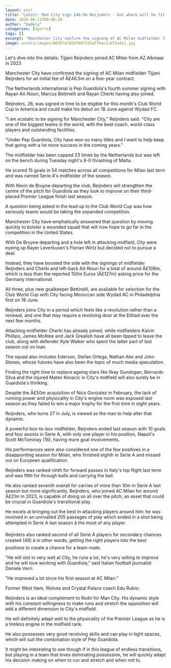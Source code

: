 ```yaml
---
layout: post
title: "Latest: Man City sign £46.5m Reijnders - but where will he fit in?"
date: 2025-06-11T08:00:20
author: "badely"
categories: [Sports]
tags: []
excerpt: "Manchester City confirm the signing of AC Milan midfielder Tijjani Reijnders for an initial fee of £46.5m."
image: assets/images/86507e78247097335af79ac1cb75a411.jpg
---
```


Let's dive into the details: Tijjani Reijnders joined AC Milan from AZ Alkmaar in 2023

Manchester City have confirmed the signing of AC Milan midfielder Tijjani Reijnders for an initial fee of Â£46.5m on a five-year contract.

The Netherlands international is Pep Guardiola's fourth summer signing with Rayan Ait-Nouri, Marcus Bettinelli and Rayan Cherki having also joined.

Reijnders, 26, was signed in time to be eligible for this month's Club World Cup in America and could make his debut on 18 June against Wydad FC.

"I am ecstatic to be signing for Manchester City," Reijnders said. "City are one of the biggest teams in the world, with the best coach, world-class players and outstanding facilities. 

"Under Pep Guardiola, City have won so many titles and I want to help keep that going with a lot more success in the coming years."

The midfielder has been capped 23 times by the Netherlands but was left on the bench during Tuesday night's 8-0 thrashing of Malta.

He scored 15 goals in 54 matches across all competitions for Milan last term and was named Serie A's midfielder of the season.

With Kevin de Bruyne departing the club, Reijnders will strengthen the centre of the pitch for Guardiola as they look to improve on their third-placed Premier League finish last season.

A question being asked in the lead up to the Club World Cup was how seriously teams would be taking the expanded competition.

Manchester City have emphatically answered that question by moving quickly to bolster a wounded squad that will now hope to go far in the competition in the United States.

With De Bruyne departing and a hole left in attacking midfield, City were eyeing up Bayer Leverkusen's Florian Wirtz but decided not to pursue a deal.

Instead, they have boosted the side with the signings of midfielder Reijnders and Cherki and left-back Ait-Nouri for a total of around Â£108m, which is less than the reported 150m Euros (Â£127m) asking price for the Germany international.

All three, plus new goalkeeper Bettinelli, are available for selection for the Club World Cup with City facing Moroccan side Wydad AC in Philadelphia first on 18 June.

Reijnders joins City in a period which feels like a revolution rather than a renewal, and one that may require a revolving door at the Etihad over the next few months.

Attacking midfielder Cherki has already joined, while midfielders Kalvin Phillips, James McAtee and Jack Grealish have all been tipped to leave the club, along with defender Kyle Walker who spent the latter part of last season out on loan.

The squad also includes Ederson, Stefan Ortega, Nathan Ake and John Stones, whose futures have also been the topic of much media speculation.

Finding the right time to replace ageing stars like Ilkay Gundogan, Bernardo Silva and the injured Mateo Kovacic in City's midfield will also surely be in Guardiola's thinking.

Despite the Â£50m acquisition of Nico Gonzalez in February, the lack of running power and physicality in City's engine room was exposed last season as they failed to win a major trophy for the first time in eight years.

Reijnders, who turns 27 in July, is viewed as the man to help alter that dynamic.

A powerful box-to-box midfielder, Reijnders ended last season with 10 goals and four assists in Serie A, with only one player in his position, Napoli's Scott McTominay (16), having more goal involvements.

His performances were also considered one of the few positives in a disappointing season for Milan, who finished eighth in Serie A and missed out on European qualification.

Reijnders was ranked ninth for forward passes in Italy's top flight last term and was fifth for through balls and carrying the ball.

He also ranked seventh overall for carries of more than 10m in Serie A last season but more significantly, Reijnders, who joined AC Milan for around Â£21m in 2023, is capable of doing so all over the pitch, an asset that could be crucial in Guardiola's transitional play.

He excels at bringing out the best in attacking players around him: he was involved in an unrivalled 205 passages of play which ended in a shot being attempted in Serie A last season â the most of any player. 

Reijnders also ranked second of all Serie A players for secondary chances created (49) â in other words, getting the right players into the best positions to create a chance for a team-mate.

"He will slot in very well at City, he runs a lot, he's very willing to improve and he will love working with Guardiola," said Italian football journalist Daniele Verri.

"He improved a lot since his first season at AC Milan."

Former West Ham, Wolves and Crystal Palace coach Edu Rubio:

Reijnders is an ideal complement to Rodri for Man City. His dynamic style with his constant willingness to make runs and stretch the opposition will add a different dimension to City's midfield. 

He will definitely adapt well to the physicality of the Premier League as he is a tireless engine in the midfield rank. 

He also possesses very good receiving skills and can play in tight spaces, which will suit the combination style of Pep Guardiola. 

It might be interesting to see though if in this league of endless transitions, but playing in a team that loves dominating possession, he will quickly adapt his decision making on when to run and stretch and when not to.

